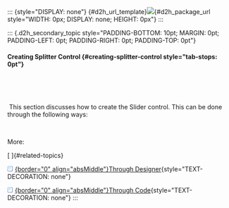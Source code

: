 ::: {style="DISPLAY: none"}
[](ms-xhelp:///?Id=d2h_url_template){#d2h_url_template}![](!package_url!){#d2h_package_url style="WIDTH: 0px; DISPLAY: none; HEIGHT: 0px"}
:::

::: {.d2h_secondary_topic style="PADDING-BOTTOM: 10pt; MARGIN: 0pt; PADDING-LEFT: 0pt; PADDING-RIGHT: 0pt; PADDING-TOP: 0pt"}
#### Creating Splitter Control {#creating-splitter-control style="tab-stops: 0pt"}

 

 

 This section discusses how to create the Slider control. This can be done through the following ways:

 

More:

[ ]{#related-topics}

[![](button.gif){border="0" align="absMiddle"}Through Designer](ms-xhelp:///?Id=89e82dfa-bf49-46c5-9db4-01114488fd3e){style="TEXT-DECORATION: none"}

[![](button.gif){border="0" align="absMiddle"}Through Code](ms-xhelp:///?Id=69a1fae6-8d41-42b2-aaa1-3c32863b46ce){style="TEXT-DECORATION: none"}
:::
